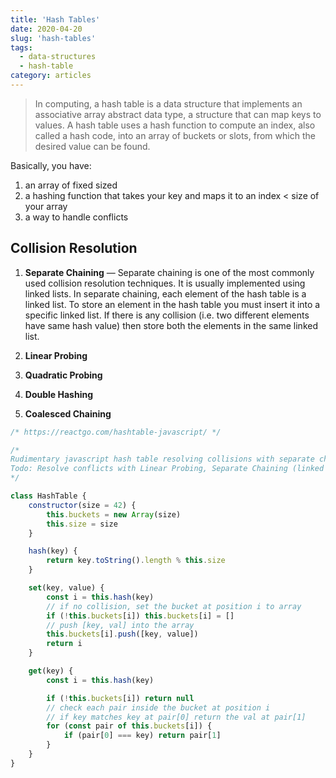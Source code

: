 ```yaml
---
title: 'Hash Tables'
date: 2020-04-20
slug: 'hash-tables'
tags:
  - data-structures
  - hash-table
category: articles
---
```


> In computing, a hash table is a data structure that implements an associative array abstract data type, a structure that can map keys to values. A hash table uses a hash function to compute an index, also called a hash code, into an array of buckets or slots, from which the desired value can be found.

Basically, you have:

1. an array of fixed sized
2. a hashing function that takes your key and maps it to an index < size of your array
3. a way to handle conflicts

## Collision Resolution

1. **Separate Chaining** — Separate chaining is one of the most commonly used collision resolution techniques. It is usually implemented using linked lists. In separate chaining, each element of the hash table is a linked list. To store an element in the hash table you must insert it into a specific linked list. If there is any collision (i.e. two different elements have same hash value) then store both the elements in the same linked list.

2. **Linear Probing**
3. **Quadratic Probing**
4. **Double Hashing**
5. **Coalesced Chaining**

```javascript
/* https://reactgo.com/hashtable-javascript/ */

/*
Rudimentary javascript hash table resolving collisions with separate chaining.
Todo: Resolve conflicts with Linear Probing, Separate Chaining (linked lists)
*/

class HashTable {
	constructor(size = 42) {
		this.buckets = new Array(size)
		this.size = size
	}

	hash(key) {
		return key.toString().length % this.size
	}

	set(key, value) {
		const i = this.hash(key)
		// if no collision, set the bucket at position i to array
		if (!this.buckets[i]) this.buckets[i] = []
		// push [key, val] into the array
		this.buckets[i].push([key, value])
		return i
	}

	get(key) {
		const i = this.hash(key)

		if (!this.buckets[i]) return null
		// check each pair inside the bucket at position i
		// if key matches key at pair[0] return the val at pair[1]
		for (const pair of this.buckets[i]) {
			if (pair[0] === key) return pair[1]
		}
	}
}
```
